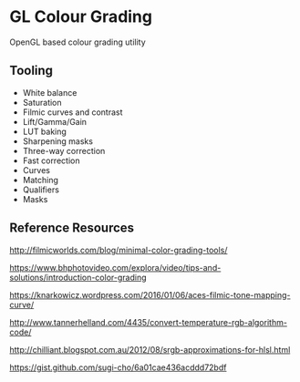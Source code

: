# GL Colour Grading

OpenGL based colour grading utility

## Tooling

* White balance
* Saturation
* Filmic curves and contrast
* Lift/Gamma/Gain
* LUT baking
* Sharpening masks
* Three-way correction
* Fast correction
* Curves
* Matching
* Qualifiers
* Masks

## Reference Resources

<http://filmicworlds.com/blog/minimal-color-grading-tools/>

<https://www.bhphotovideo.com/explora/video/tips-and-solutions/introduction-color-grading>

<https://knarkowicz.wordpress.com/2016/01/06/aces-filmic-tone-mapping-curve/>

<http://www.tannerhelland.com/4435/convert-temperature-rgb-algorithm-code/>

<http://chilliant.blogspot.com.au/2012/08/srgb-approximations-for-hlsl.html>

<https://gist.github.com/sugi-cho/6a01cae436acddd72bdf>

